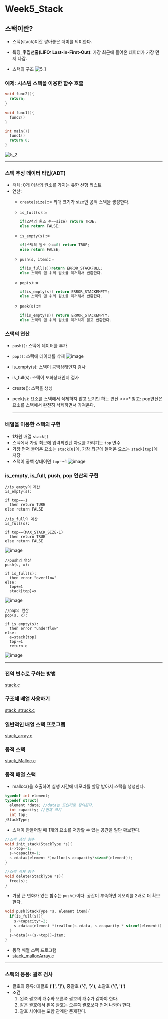 # Week5_Stack

## 스택이란?
* 스택(stack)이란 쌓아놓은 더미를 의미한다.

* 특징_**후입선출(LIFO: Last-in-First-Out)**: 가장 최근에 들어온 데이터가 가장 먼저 나감.

* 스택의 구조
![5_1](https://github.com/qlkdkd/DataStruct/assets/71871927/ed86df2a-d794-4ab3-9776-2b228f47bf70)

### 예제: 시스템 스택을 이용한 함수 호출

```c
void func2(){
  return;
}

void func1(){
  func2()
}

int main(){
  func1()
  return 0;
}
```

![5_2](https://github.com/qlkdkd/DataStruct/assets/71871927/b7a78a71-77d9-4a04-821d-e72451cae4f1)

---

### 스택 추상 데이터 타입(ADT)
* 객체: 0개 이상의 원소를 가지는 유한 선형 리스트
* 연산:
  * `create(size)`::= 최대 크기가 size인 공백 스택을 생성한다.
    
  * `is_full(s)`::=
    ```c
    if(스택의 원소 수==size) return TRUE;
    else return FALSE;
    ```
  * `is_empty(s)`::=
    ```c
    if(스택의 원소 수==0) return TRUE;
    else return FALSE;
    ```
  * `push(s, item)`::=
    ```c
    if(is_full(s))return ERROR_STACKFULL;
    else 스택의 맨 위의 원소를 제거해서 반환한다.
    ```

  * `pop(s)`::=
    ```c
    if(is_empty(s)) return ERROR_STACKEMPTY;
    else 스택의 맨 위의 원소를 제거해서 반환한다.
    ```

  * `peek(s)`::=
    ```c
    if(is_empty(s)) return ERROR_STACKEMPTY;
    else 스택의 맨 위의 원소를 제거하지 않고 반환한다.
    ```

### 스택의 연산
* `push()`: 스택에 데이터를 추가
* `pop()`: 스택에 데이터를 삭제
  ![image](https://github.com/qlkdkd/DataStruct/assets/71871927/40964819-dad9-46f2-a905-fd75aa38d4e4)

* is_empty(s): 스택이 공백상태인지 검사
* is_full(s): 스택이 포화상태인지 검사
* create(): 스택을 생성
* peek(s): 요소를 스택에서 삭제하지 않고 보기만 하는 연산
  <<<* 참고: pop연산은 요소를 스택에서 완전히 삭제하면서 가져온다.

  ---

### 배열을 이용한 스택의 구현

  * 1차원 배열 `stack[]`
  * 스택에서 가장 최근에 입력되었던 자료를 가리기는 `top` 변수
  * 가장 먼저 들어온 요소는 `stack[0]`에, 가장 최근에 들어온 요소는 `stack[top]`에 저장
  * 스택이 공백 상태이면 `top`=$-1$
  ![image](https://github.com/qlkdkd/DataStruct/assets/71871927/0bdd6e64-ba78-4015-b256-214468e04f46)

### is_empty, is_full, push, pop 연산의 구현

```
//is_empty의 계산
is_empty(s):

if top==-1
  then return TURE
else return FALSE
```

```
//is_full의 계산
is_full(s):

if top==(MAX_STACK_SIZE-1)
  then return TRUE
else return FALSE
```
![image](https://github.com/qlkdkd/DataStruct/assets/71871927/2e280427-68bd-4f92-b1ba-43d62fab8262)

```
//push의 연산
push(s, x):

if is_full(s):
  then error "overflow"
else:
  top+=1
  stack[top]=x
```
![image](https://github.com/qlkdkd/DataStruct/assets/71871927/4f8686c2-8015-4184-9867-337809117918)

```
//pop의 연산
pop(s, x):

if is_empty(s):
  then error "underflow"
else:
  e=stack[top]
  top-=1
  return e
```
![image](https://github.com/qlkdkd/DataStruct/assets/71871927/7717b913-80a8-4b06-9e71-60983ba7ad52)

---

### 전역 변수로 구하는 방법

[stack.c](https://github.com/qlkdkd/DataStruct/blob/main/week5/week5_stack/week5_stack/stack.c)

### 구조체 배열 사용하기
[stack_struck.c](https://github.com/qlkdkd/DataStruct/blob/main/week5/stack_struckArray/Project1/stack_struck.c)

### 일반적인 배열 스택 프로그램
[stack_array.c](https://github.com/qlkdkd/DataStruct/blob/main/week5/stack_array/stack_array/stack_array.c)

### 동적 스택
[stack_Malloc.c](https://github.com/qlkdkd/DataStruct/blob/main/week5/Stack_malloc/Stack_malloc/stackMalloc.c)

### 동적 배열 스택
* malloc()을 호출하여 실행 시간에 메모리를 할당 받아서 스택을 생성한다.
```c
typedef int element;
typedef struct{
  element *data; //data는 포인터로 정의된다.
  int capacity; //현재 크기
  int top;
}StackType;
```

* 스택이 만들어질 때 1개의 요소를 저장할 수 있는 공간을 일단 확보한다.
```c
//스택 생성 함수
void init_stack(StackType *s){
  s->top=-1;
  s->capacity=1;
  s->data=(element *)malloc(s->capacity*sizeof(element));
}

//스택 삭제 함수
void delete(StackType *s){
  free(s);
}
```

* 가장 큰 변화가 있는 함수는 `push()`이다. 공간이 부족하면 메모리를 2배로 더 확보한다.
```c
void push(StackType *s, element item){
  if(is_full(s)){
    s->capacity*=2;
    s->data=(element *)realloc(s->data, s->capacity * sizeof(element))
  }
  s->data[++(s->top)]=item;
}
``` 
* 동적 배열 스택 프로그램
* [stack_mallocArray.c](https://github.com/qlkdkd/DataStruct/blob/main/week5/Stack_mallocArray/Stack_mallocArray/mallocArray.c)

---

### 스택의 응용: 괄호 검사

* 괄호의 종류: 대괄호 **('[', ']')**, 중괄호 **('{', '}')**, 소괄호 **('(', ')')**
* 조건
  1. 왼쪽 괄호의 개수와 오른쪽 괄호의 개수가 같아야 한다.
  2. 같은 괄호에서 왼쪽 괄호는 오른쪽 괄호보다 먼저 나와야 한다.
  3. 괄호 사이에는 포함 관계만 존재한다.
